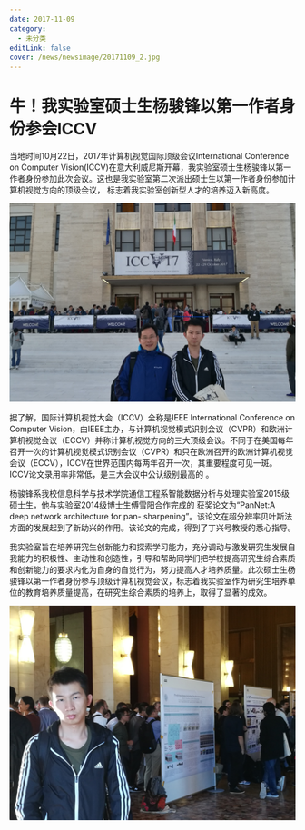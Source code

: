```yaml
---
date: 2017-11-09
category:
  - 未分类
editLink: false
cover: /news/newsimage/20171109_2.jpg
---
```



# 牛！我实验室硕士生杨骏锋以第一作者身份参会ICCV

当地时间10月22日，2017年计算机视觉国际顶级会议International Conference on Computer
Vision(ICCV)在意大利威尼斯开幕，我实验室硕士生杨骏锋以第一作者身份参加此次会议。这也是我实验室第二次派出硕士生以第一作者身份参加计算机视觉方向的顶级会议，
标志着我实验室创新型人才的培养迈入新高度。


<!-- more -->


![](/news/newsimage/20171109_2.jpg)



据了解，国际计算机视觉大会（ICCV）全称是IEEE International Conference on Computer
Vision，由IEEE主办，与计算机视觉模式识别会议（CVPR）和欧洲计算机视觉会议（ECCV）并称计算机视觉方向的三大顶级会议。不同于在美国每年召开一次的计算机视觉模式识别会议（CVPR）和只在欧洲召开的欧洲计算机视觉会议（ECCV），ICCV在世界范围内每两年召开一次，其重要程度可见一斑。ICCV论文录用率非常低，是三大会议中公认级别最高的
。



杨骏锋系我校信息科学与技术学院通信工程系智能数据分析与处理实验室2015级硕士生，他与实验室2014级博士生傅雪阳合作完成的 获奖论文为“PanNet:A
deep network architecture for pan-
sharpening”。该论文在超分辨率贝叶斯法方面的发展起到了新助兴的作用。该论文的完成，得到了丁兴号教授的悉心指导。



我实验室旨在培养研究生创新能力和探索学习能力，充分调动与激发研究生发展自我能力的积极性、主动性和创造性，引导和帮助同学们把学校提高研究生综合素质和创新能力的要求内化为自身的自觉行为，努力提高人才培养质量。此次硕士生杨骏锋以第一作者身份参与顶级计算机视觉会议，标志着我实验室作为研究生培养单位的教育培养质量提高，在研究生综合素质的培养上，取得了显著的成效。



![](/news/newsimage/20171109_3.jpg)

